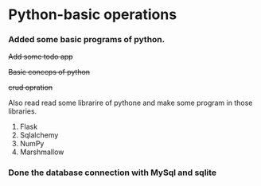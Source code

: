 # Python-basic operations

### Added some basic programs of python.

~~Add some todo app~~

~~Basic conceps of python~~

~~crud opration~~

Also read read some librarire of pythone and make some program in those libraries.
1. Flask
2. Sqlalchemy
3. NumPy
4. Marshmallow

### Done the database connection with MySql and sqlite
